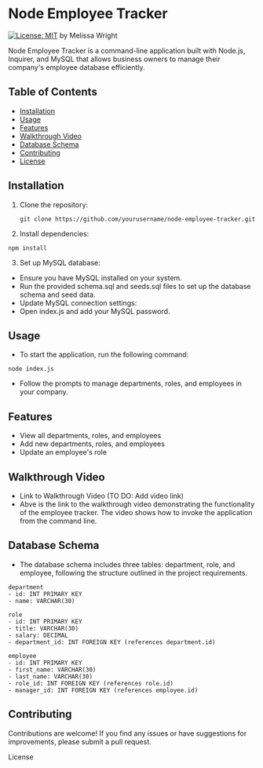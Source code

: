 # Node Employee Tracker
[![License: MIT](https://img.shields.io/badge/License-MIT-yellow.svg)](https://opensource.org/licenses/MIT)
by Melissa Wright

Node Employee Tracker is a command-line application built with Node.js, Inquirer, and MySQL that allows business owners to manage their company's employee database efficiently.

## Table of Contents

- [Installation](#installation)
- [Usage](#usage)
- [Features](#features)
- [Walkthrough Video](#walkthrough-video)
- [Database Schema](#database-schema)
- [Contributing](#contributing)
- [License](#license)

## Installation

1. Clone the repository:

   ```git clone https://github.com/yourusername/node-employee-tracker.git```

2. Install dependencies:

```npm install```

3. Set up MySQL database:
- Ensure you have MySQL installed on your system.
- Run the provided schema.sql and seeds.sql files to set up the database schema and seed data.
- Update MySQL connection settings:
- Open index.js and add your MySQL password.

## Usage
- To start the application, run the following command:

```node index.js```

- Follow the prompts to manage departments, roles, and employees in your company.

## Features
- View all departments, roles, and employees
- Add new departments, roles, and employees
- Update an employee's role

## Walkthrough Video
- Link to Walkthrough Video (TO DO: Add video link)
- Abve is the link to the walkthrough video demonstrating the functionality of the employee tracker. The video shows how to invoke the application from the command line.

## Database Schema
- The database schema includes three tables: department, role, and employee, following the structure outlined in the project requirements.

```
department
- id: INT PRIMARY KEY
- name: VARCHAR(30)

role
- id: INT PRIMARY KEY
- title: VARCHAR(30)
- salary: DECIMAL
- department_id: INT FOREIGN KEY (references department.id)

employee
- id: INT PRIMARY KEY
- first_name: VARCHAR(30)
- last_name: VARCHAR(30)
- role_id: INT FOREIGN KEY (references role.id)
- manager_id: INT FOREIGN KEY (references employee.id)
```

## Contributing
Contributions are welcome! If you find any issues or have suggestions for improvements, please submit a pull request. 

License

   
